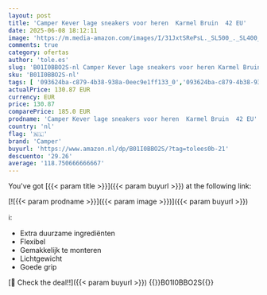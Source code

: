 ```yaml
---
layout: post
title: 'Camper Kever lage sneakers voor heren  Karmel Bruin  42 EU'
date: 2025-06-08 18:12:11
image: 'https://m.media-amazon.com/images/I/31JxtSRePsL._SL500_._SL400_.jpg'
comments: true
category: ofertas
author: 'tole.es'
slug: 'B01I0BBO2S-nl Camper Kever lage sneakers voor heren Karmel Bruin 42 EU'
sku: 'B01I0BBO2S-nl'
tags: [ '093624ba-c879-4b38-938a-0eec9e1ff133_0','093624ba-c879-4b38-938a-0eec9e1ff133_3601','Arborist Merchandising Root','Herenmode','Herenschoenen','Klassieke & modieuze herensneakers','Kleding, schoenen & sieraden','Kleding, schoenen en sieraden','New Arrivals','Self Service','Special Features Stores','camper','🇳🇱', ]
actualPrice: 130.87 EUR
currency: EUR
price: 130.87
comparePrice: 185.0 EUR
prodname: 'Camper Kever lage sneakers voor heren  Karmel Bruin  42 EU'
country: 'nl'
flag: '🇳🇱'
brand: 'Camper'
buyurl: 'https://www.amazon.nl/dp/B01I0BBO2S/?tag=tolees0b-21'
descuento: '29.26'
average: '118.750666666667'
---
```


You've got [{{< param title >}}]({{< param buyurl >}}) at the following link:

[![{{< param prodname >}}]({{< param image >}})]({{< param buyurl >}})

ℹ️:

- Extra duurzame ingrediënten
- Flexibel
- Gemakkelijk te monteren
- Lichtgewicht
- Goede grip

[🛒 Check the deal!!]({{< param buyurl >}})
{{<world>}}B01I0BBO2S{{</world>}}
